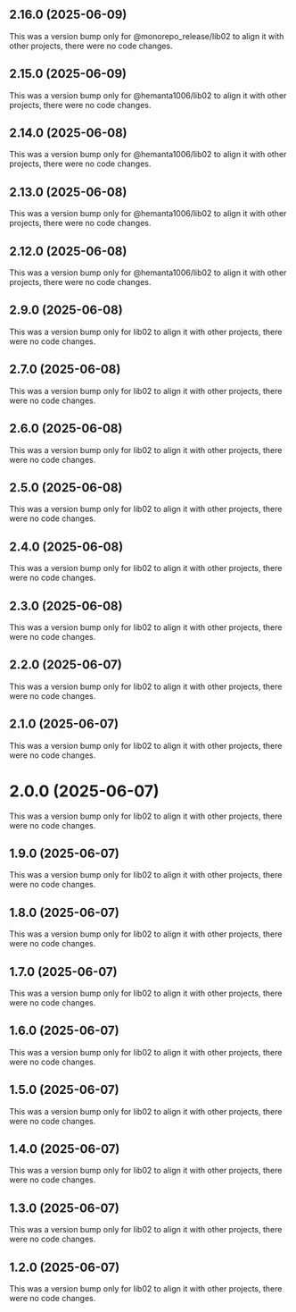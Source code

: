 ## 2.16.0 (2025-06-09)

This was a version bump only for @monorepo_release/lib02 to align it with other projects, there were no code changes.

## 2.15.0 (2025-06-09)

This was a version bump only for @hemanta1006/lib02 to align it with other projects, there were no code changes.

## 2.14.0 (2025-06-08)

This was a version bump only for @hemanta1006/lib02 to align it with other projects, there were no code changes.

## 2.13.0 (2025-06-08)

This was a version bump only for @hemanta1006/lib02 to align it with other projects, there were no code changes.

## 2.12.0 (2025-06-08)

This was a version bump only for @hemanta1006/lib02 to align it with other projects, there were no code changes.

## 2.9.0 (2025-06-08)

This was a version bump only for lib02 to align it with other projects, there were no code changes.

## 2.7.0 (2025-06-08)

This was a version bump only for lib02 to align it with other projects, there were no code changes.

## 2.6.0 (2025-06-08)

This was a version bump only for lib02 to align it with other projects, there were no code changes.

## 2.5.0 (2025-06-08)

This was a version bump only for lib02 to align it with other projects, there were no code changes.

## 2.4.0 (2025-06-08)

This was a version bump only for lib02 to align it with other projects, there were no code changes.

## 2.3.0 (2025-06-08)

This was a version bump only for lib02 to align it with other projects, there were no code changes.

## 2.2.0 (2025-06-07)

This was a version bump only for lib02 to align it with other projects, there were no code changes.

## 2.1.0 (2025-06-07)

This was a version bump only for lib02 to align it with other projects, there were no code changes.

# 2.0.0 (2025-06-07)

This was a version bump only for lib02 to align it with other projects, there were no code changes.

## 1.9.0 (2025-06-07)

This was a version bump only for lib02 to align it with other projects, there were no code changes.

## 1.8.0 (2025-06-07)

This was a version bump only for lib02 to align it with other projects, there were no code changes.

## 1.7.0 (2025-06-07)

This was a version bump only for lib02 to align it with other projects, there were no code changes.

## 1.6.0 (2025-06-07)

This was a version bump only for lib02 to align it with other projects, there were no code changes.

## 1.5.0 (2025-06-07)

This was a version bump only for lib02 to align it with other projects, there were no code changes.

## 1.4.0 (2025-06-07)

This was a version bump only for lib02 to align it with other projects, there were no code changes.

## 1.3.0 (2025-06-07)

This was a version bump only for lib02 to align it with other projects, there were no code changes.

## 1.2.0 (2025-06-07)

This was a version bump only for lib02 to align it with other projects, there were no code changes.